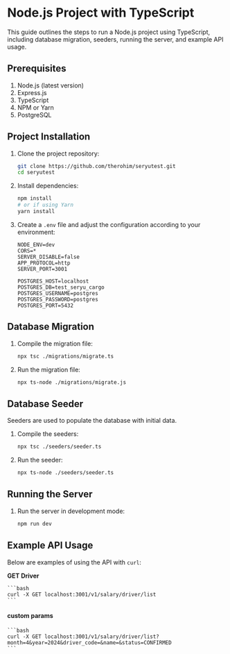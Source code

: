 # Node.js Project with TypeScript

This guide outlines the steps to run a Node.js project using TypeScript, including database migration, seeders, running the server, and example API usage.

## Prerequisites

1. Node.js (latest version)
2. Express.js
3. TypeScript
4. NPM or Yarn
5. PostgreSQL

## Project Installation

1. Clone the project repository:

    ```bash
    git clone https://github.com/therohim/seryutest.git
    cd seryutest
    ```

2. Install dependencies:

    ```bash
    npm install
    # or if using Yarn
    yarn install
    ```

3. Create a `.env` file and adjust the configuration according to your environment:

    ```env
    NODE_ENV=dev
    CORS=*
    SERVER_DISABLE=false
    APP_PROTOCOL=http
    SERVER_PORT=3001

    POSTGRES_HOST=localhost
    POSTGRES_DB=test_seryu_cargo
    POSTGRES_USERNAME=postgres
    POSTGRES_PASSWORD=postgres
    POSTGRES_PORT=5432
    ```

## Database Migration

1. Compile the migration file:

    ```bash
    npx tsc ./migrations/migrate.ts
    ```

2. Run the migration file:

    ```bash
    npx ts-node ./migrations/migrate.js
    ```

## Database Seeder

Seeders are used to populate the database with initial data.

1. Compile the seeders:

    ```bash
    npx tsc ./seeders/seeder.ts
    ```

2. Run the seeder:

    ```bash
    npx ts-node ./seeders/seeder.ts
    ```

## Running the Server

1. Run the server in development mode:

    ```bash
    npm run dev
    ```

## Example API Usage

Below are examples of using the API with `curl`:

**GET Driver**

    ```bash
    curl -X GET localhost:3001/v1/salary/driver/list
    ```

#### custom params
    ```bash
    curl -X GET localhost:3001/v1/salary/driver/list?month=4&year=2024&driver_code=&name=&status=CONFIRMED
    ```